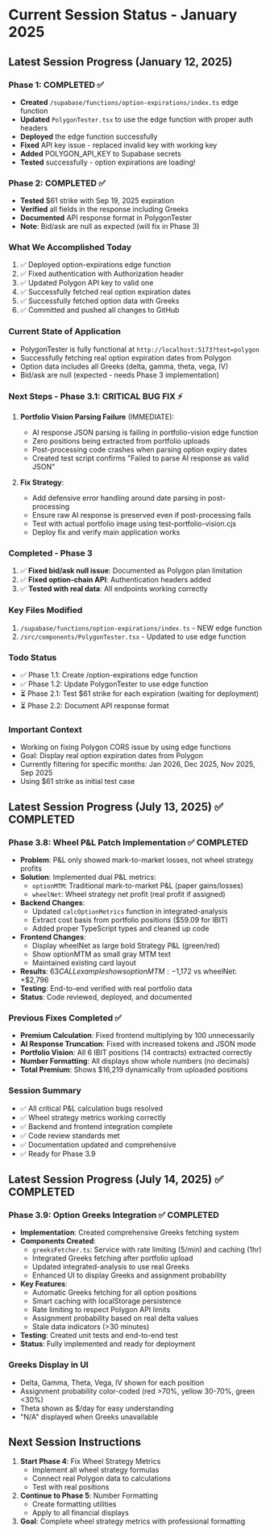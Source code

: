 # Current Session Status - January 2025

## Latest Session Progress (January 12, 2025)

### Phase 1: COMPLETED ✅
- **Created** `/supabase/functions/option-expirations/index.ts` edge function
- **Updated** `PolygonTester.tsx` to use the edge function with proper auth headers
- **Deployed** the edge function successfully
- **Fixed** API key issue - replaced invalid key with working key
- **Added** POLYGON_API_KEY to Supabase secrets
- **Tested** successfully - option expirations are loading!

### Phase 2: COMPLETED ✅
- **Tested** $61 strike with Sep 19, 2025 expiration
- **Verified** all fields in the response including Greeks
- **Documented** API response format in PolygonTester
- **Note**: Bid/ask are null as expected (will fix in Phase 3)

### What We Accomplished Today
1. ✅ Deployed option-expirations edge function
2. ✅ Fixed authentication with Authorization header
3. ✅ Updated Polygon API key to valid one
4. ✅ Successfully fetched real option expiration dates
5. ✅ Successfully fetched option data with Greeks
6. ✅ Committed and pushed all changes to GitHub

### Current State of Application
- PolygonTester is fully functional at `http://localhost:5173?test=polygon`
- Successfully fetching real option expiration dates from Polygon
- Option data includes all Greeks (delta, gamma, theta, vega, IV)
- Bid/ask are null (expected - needs Phase 3 implementation)

### Next Steps - Phase 3.1: CRITICAL BUG FIX ⚡
1. **Portfolio Vision Parsing Failure** (IMMEDIATE):
   - AI response JSON parsing is failing in portfolio-vision edge function
   - Zero positions being extracted from portfolio uploads
   - Post-processing code crashes when parsing option expiry dates
   - Created test script confirms "Failed to parse AI response as valid JSON"
   
2. **Fix Strategy**:
   - Add defensive error handling around date parsing in post-processing
   - Ensure raw AI response is preserved even if post-processing fails
   - Test with actual portfolio image using test-portfolio-vision.cjs
   - Deploy fix and verify main application works

### Completed - Phase 3
1. ✅ **Fixed bid/ask null issue**: Documented as Polygon plan limitation
2. ✅ **Fixed option-chain API**: Authentication headers added  
3. ✅ **Tested with real data**: All endpoints working correctly

### Key Files Modified
1. `/supabase/functions/option-expirations/index.ts` - NEW edge function
2. `/src/components/PolygonTester.tsx` - Updated to use edge function

### Todo Status
- ✅ Phase 1.1: Create /option-expirations edge function
- ✅ Phase 1.2: Update PolygonTester to use edge function
- ⏳ Phase 2.1: Test $61 strike for each expiration (waiting for deployment)
- ⏳ Phase 2.2: Document API response format

### Important Context
- Working on fixing Polygon CORS issue by using edge functions
- Goal: Display real option expiration dates from Polygon
- Currently filtering for specific months: Jan 2026, Dec 2025, Nov 2025, Sep 2025
- Using $61 strike as initial test case

## Latest Session Progress (July 13, 2025) ✅ COMPLETED

### Phase 3.8: Wheel P&L Patch Implementation ✅ COMPLETED
- **Problem**: P&L only showed mark-to-market losses, not wheel strategy profits
- **Solution**: Implemented dual P&L metrics:
  - `optionMTM`: Traditional mark-to-market P&L (paper gains/losses)
  - `wheelNet`: Wheel strategy net profit (real profit if assigned)
- **Backend Changes**:
  - Updated `calcOptionMetrics` function in integrated-analysis
  - Extract cost basis from portfolio positions ($59.09 for IBIT)
  - Added proper TypeScript types and cleaned up code
- **Frontend Changes**:
  - Display wheelNet as large bold Strategy P&L (green/red)
  - Show optionMTM as small gray MTM text
  - Maintained existing card layout
- **Results**: $63 CALL example shows optionMTM: -$1,172 vs wheelNet: +$2,796
- **Testing**: End-to-end verified with real portfolio data
- **Status**: Code reviewed, deployed, and documented

### Previous Fixes Completed ✅
- **Premium Calculation**: Fixed frontend multiplying by 100 unnecessarily
- **AI Response Truncation**: Fixed with increased tokens and JSON mode  
- **Portfolio Vision**: All 6 IBIT positions (14 contracts) extracted correctly
- **Number Formatting**: All displays show whole numbers (no decimals)
- **Total Premium**: Shows $16,219 dynamically from uploaded positions

### Session Summary
- ✅ All critical P&L calculation bugs resolved
- ✅ Wheel strategy metrics working correctly
- ✅ Backend and frontend integration complete
- ✅ Code review standards met
- ✅ Documentation updated and comprehensive
- ✅ Ready for Phase 3.9

## Latest Session Progress (July 14, 2025) ✅ COMPLETED

### Phase 3.9: Option Greeks Integration ✅ COMPLETED
- **Implementation**: Created comprehensive Greeks fetching system
- **Components Created**:
  - `greeksFetcher.ts`: Service with rate limiting (5/min) and caching (1hr)
  - Integrated Greeks fetching after portfolio upload
  - Updated integrated-analysis to use real Greeks
  - Enhanced UI to display Greeks and assignment probability
- **Key Features**:
  - Automatic Greeks fetching for all option positions
  - Smart caching with localStorage persistence
  - Rate limiting to respect Polygon API limits
  - Assignment probability based on real delta values
  - Stale data indicators (>30 minutes)
- **Testing**: Created unit tests and end-to-end test
- **Status**: Fully implemented and ready for deployment

### Greeks Display in UI
- Delta, Gamma, Theta, Vega, IV shown for each position
- Assignment probability color-coded (red >70%, yellow 30-70%, green <30%)
- Theta shown as $/day for easy understanding
- "N/A" displayed when Greeks unavailable

## Next Session Instructions
1. **Start Phase 4**: Fix Wheel Strategy Metrics
   - Implement all wheel strategy formulas
   - Connect real Polygon data to calculations
   - Test with real positions
2. **Continue to Phase 5**: Number Formatting
   - Create formatting utilities
   - Apply to all financial displays
3. **Goal**: Complete wheel strategy metrics with professional formatting
